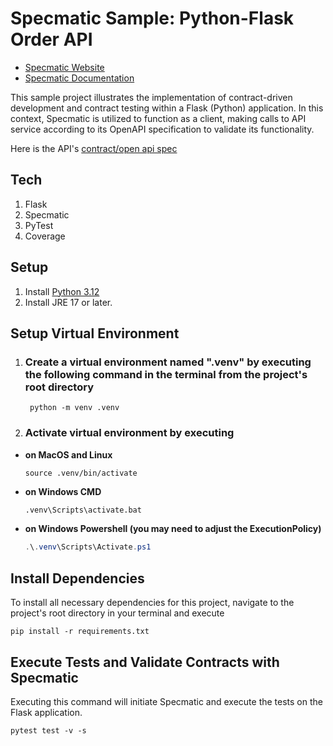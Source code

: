 
# Specmatic Sample: Python-Flask Order API

* [Specmatic Website](https://specmatic.io)
* [Specmatic Documentation](https://specmatic.io/documentation.html)

This sample project illustrates the implementation of contract-driven development and contract testing within a Flask (Python) application. In this context, Specmatic is utilized to function as a client, making calls to API service according to its OpenAPI specification to validate  its functionality.

Here is the API's [contract/open api spec](https://github.com/specmatic/specmatic-order-contracts/blob/main/io/specmatic/examples/store/openapi/api_order_v3.yaml)

## Tech

1. Flask
2. Specmatic
3. PyTest
4. Coverage

## Setup

1. Install [Python 3.12](https://www.python.org/)
2. Install JRE 17 or later.

## Setup Virtual Environment

1. ### Create a virtual environment named ".venv" by executing the following command in the terminal from the project's root directory

   ```shell
    python -m venv .venv
    ```

2. ### Activate virtual environment by executing

* **on MacOS and Linux**

   ```shell
   source .venv/bin/activate
   ```

* **on Windows CMD**

  ```cmd
  .venv\Scripts\activate.bat
  ```

* **on Windows Powershell (you may need to adjust the ExecutionPolicy)**

  ```powershell
  .\.venv\Scripts\Activate.ps1
  ```

## Install Dependencies

To install all necessary dependencies for this project, navigate to the project's root directory in your terminal and execute

```shell
pip install -r requirements.txt
```

## Execute Tests and Validate Contracts with Specmatic

Executing this command will initiate Specmatic and execute the tests on the Flask application.

```shell
pytest test -v -s
```

